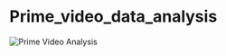 # Prime_video_data_analysis

![Prime Video Analysis](https://github.com/user-attachments/assets/946b2549-e241-46c5-a5fb-0e523cb56da1)
